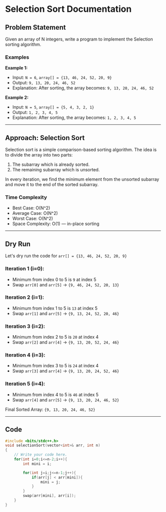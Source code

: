 # Selection Sort Documentation

## Problem Statement

Given an array of N integers, write a program to implement the Selection sorting algorithm.

### Examples

**Example 1:**
- Input: `N = 6`, `array[] = {13, 46, 24, 52, 20, 9}`
- Output: `9, 13, 20, 24, 46, 52`
- Explanation: After sorting, the array becomes: `9, 13, 20, 24, 46, 52`

**Example 2:**
- Input: `N = 5`, `array[] = {5, 4, 3, 2, 1}`
- Output: `1, 2, 3, 4, 5`
- Explanation: After sorting, the array becomes: `1, 2, 3, 4, 5`

---

## Approach: Selection Sort

Selection sort is a simple comparison-based sorting algorithm. The idea is to divide the array into two parts:
1. The subarray which is already sorted.
2. The remaining subarray which is unsorted.

In every iteration, we find the minimum element from the unsorted subarray and move it to the end of the sorted subarray.

### Time Complexity
- Best Case: O(N^2)
- Average Case: O(N^2)
- Worst Case: O(N^2)
- Space Complexity: O(1) — in-place sorting

---

## Dry Run

Let's dry run the code for `arr[] = {13, 46, 24, 52, 20, 9}`

### Iteration 1 (i=0):
- Minimum from index 0 to 5 is `9` at index 5
- Swap `arr[0]` and `arr[5]` → `{9, 46, 24, 52, 20, 13}`

### Iteration 2 (i=1):
- Minimum from index 1 to 5 is `13` at index 5
- Swap `arr[1]` and `arr[5]` → `{9, 13, 24, 52, 20, 46}`

### Iteration 3 (i=2):
- Minimum from index 2 to 5 is `20` at index 4
- Swap `arr[2]` and `arr[4]` → `{9, 13, 20, 52, 24, 46}`

### Iteration 4 (i=3):
- Minimum from index 3 to 5 is `24` at index 4
- Swap `arr[3]` and `arr[4]` → `{9, 13, 20, 24, 52, 46}`

### Iteration 5 (i=4):
- Minimum from index 4 to 5 is `46` at index 5
- Swap `arr[4]` and `arr[5]` → `{9, 13, 20, 24, 46, 52}`

Final Sorted Array: `{9, 13, 20, 24, 46, 52}`

---

## Code

```cpp
#include <bits/stdc++.h> 
void selectionSort(vector<int>& arr, int n)
{   
    // Write your code here.
    for(int i=0;i<=n-2;i++){
        int mini = i;

        for(int j=i;j<=n-1;j++){
            if(arr[j] < arr[mini]){
                mini = j;
            }
        }
        swap(arr[mini], arr[i]);
    }
}
```